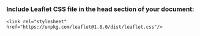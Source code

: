 ### Include Leaflet CSS file in the head section of your document:

    <link rel="stylesheet" href="https://unpkg.com/leaflet@1.8.0/dist/leaflet.css"/>

##